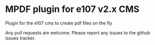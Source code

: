 # MPDF plugin for e107 v2.x CMS

Plugin for the e107 cms to create pdf files on the fly

Any pull requests are welcome.
Please report any issues to the github issues tracker.